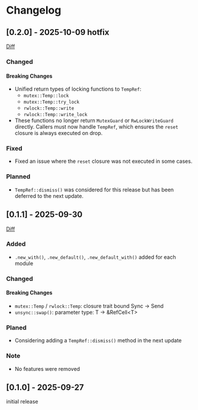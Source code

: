 # Changelog

## [0.2.0] - 2025-10-09 **hotfix**

[Diff](https://github.com/yua134/TempRef/compare/v0.1.1...v0.2.0)

### Changed

#### **Breaking Changes**

- Unified return types of locking functions to `TempRef`:
  - `mutex::Temp::lock`
  - `mutex::Temp::try_lock`
  - `rwlock::Temp::write`
  - `rwlock::Temp::write_lock`
- These functions no longer return `MutexGuard` or `RwLockWriteGuard` directly.
  Callers must now handle `TempRef`, which ensures the `reset` closure is always executed on drop.


### Fixed

- Fixed an issue where the `reset` closure was not executed in some cases.

### Planned

- `TempRef::dismiss()` was considered for this release but has been deferred to the next update.

## [0.1.1] - 2025-09-30

[Diff](https://github.com/yua134/TempRef/compare/v0.1.0...v0.1.1)

### Added

- `.new_with()`, `.new_default()`, `.new_default_with()` added for each module

### Changed

#### **Breaking Changes**

- `mutex::Temp` / `rwlock::Temp`: closure trait bound Sync → Send
- `unsync::swap()`: parameter type: T → &RefCell\<T>

### Planed

- Considering adding a `TempRef::dismiss()` method in the next update

### Note

- No features were removed

## [0.1.0] - 2025-09-27

initial release

